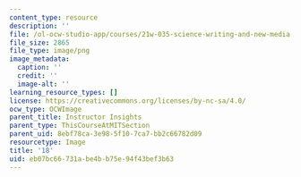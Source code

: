 ```yaml
---
content_type: resource
description: ''
file: /ol-ocw-studio-app/courses/21w-035-science-writing-and-new-media-communicating-science-to-the-public-fall-2016/eb07bc66731abe4bb75e94f43bef3b63_18.png
file_size: 2865
file_type: image/png
image_metadata:
  caption: ''
  credit: ''
  image-alt: ''
learning_resource_types: []
license: https://creativecommons.org/licenses/by-nc-sa/4.0/
ocw_type: OCWImage
parent_title: Instructor Insights
parent_type: ThisCourseAtMITSection
parent_uid: 8ebf78ca-3e98-5f10-7ca7-bb2c66782d09
resourcetype: Image
title: '18'
uid: eb07bc66-731a-be4b-b75e-94f43bef3b63
---
```

